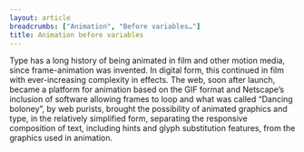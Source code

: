 ```yaml
---
layout: article
breadcrumbs: ["Animation", "Before variables…"]
title: Animation before variables
---
```


Type has a long history of being animated in film and other motion media, since frame-animation was invented. In digital form, this continued in film with ever-increasing complexity in effects. The web, soon after launch, became a platform for animation based on the GIF format and Netscape’s inclusion of software allowing frames to loop and what was called “Dancing boloney”, by web purists, brought the possibility of animated graphics and type, in the relatively simplified form, separating the responsive composition of text, including hints and glyph substitution features, from the graphics used in animation.

